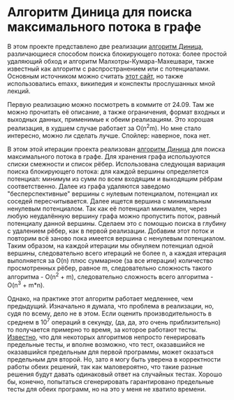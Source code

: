 # Алгоритм Диница для поиска максимального потока в графе

В этом проекте представлено две реализации [алгоритм Диница](https://en.wikipedia.org/wiki/Dinic's_algorithm), различающиеся способом поиска блокирующего потока: более простой удаляющий обход и алгоритм Малхотры-Кумара-Махешвари, также известный как алгоритм с распространением или с потенциалами. Основным источником можно считать [этот сайт](https://wiki.algocode.ru/index.php?title=%D0%90%D0%BB%D0%B3%D0%BE%D1%80%D0%B8%D1%82%D0%BC%D1%8B_%D0%BF%D0%BE%D0%B8%D1%81%D0%BA%D0%B0_%D0%B1%D0%BB%D0%BE%D0%BA%D0%B8%D1%80%D1%83%D1%8E%D1%89%D0%B5%D0%B3%D0%BE_%D0%BF%D0%BE%D1%82%D0%BE%D0%BA%D0%B0), но также использовались emaxx, википедия и конспекты прослушанных мной лекций. 

Первую реализацию можно посмотреть в коммите от 24.09. Там же можно прочитать её описание, а также ограничения, формат входных и выходных данных, применимые к обеим реализациям. Это хорошая реализация, в худшем случае работает за O(n<sup>2</sup>m). Но мне стало интересно, можно ли сделать лучше. Спойлер: наверное, пока нет. 

В этом этой итерации проекта реализован [алгоритм Диница](https://en.wikipedia.org/wiki/Dinic's_algorithm) для поиска максимального потока в графе. Для хранения графа используются списки смежности и список рёбер. Использована следующая вариация поиска блокирующего потока: для каждой вершины определяется потенциал: минимум из сумм по всем входящим и выходящим рёбрам соответственно. Далее из графа удаляются заведомо "бесперспективные" вершины с нулевым потенциалом, потенциал их соседей пересчитывается. Далее ищется вершина с минимальным ненулевым потенциалом. Так как её потенциал минимален, через любую неудалённую вершину графа можно пропустить поток, равный потенциалу данной вершины. Сделаем это с помощью поиска в глубину с удалением рёбер, как в первой реализации. Добавим этот поток и повторим всё заново пока имеется вершина с ненулевым потенциалом. Таким образом, на каждой итерации мы обнуляем потенциал одной вершины, следовательно всего итераций не более n, а каждая итерация выполняется за O(n) плюс суммарное (за все итерации) количество просмотренных рёбер, равное m, следовательно сложность такого алгоритма - O(n<sup>2</sup> + m), следовательно сложность всего алгоритма - O(n<sup>3</sup> + m*n).

Однако, на практике этот алгоритм работает медленнее, чем предыдущий. Изначально я думала, что проблема в реализации, но, судя по всему, дело не в этом. Если оценить производительность в среднем в 10<sup>7</sup> операций в секунду, (да, да, это очень приблизительно) то получается примерно то время, за которое работают тесты. [Известно](https://www.dissercat.com/content/generatsiya-testov-dlya-opredeleniya-neeffektivnykh-reshenii-olimpiadnykh-zadach-po-programm), что для некоторых алгоритмов непросто генерировать предельные тесты, и вполне возможно, что тест, оказавшийся не оказавшийся предельным для первой программы, может оказаться предельным для второй. Но, зато я могу быть уверена в корректности работы обеих решений, так как маловероятно, что такие разные решения будут давать одинаковый ответ на случайных тестах. Хорошо бы, конечно, попытаться сгенерировать гарантировано предельные тесты для обеих программ, но на это у меня не хватило времени.
